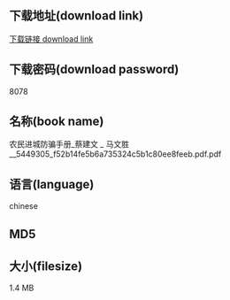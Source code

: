 ## 下载地址(download link)
[下载链接 download link](https://voluble-croquembouche-d321dc.netlify.app/?s=%E5%86%9C%E6%B0%91%E8%BF%9B%E5%9F%8E%E9%98%B2%E9%AA%97%E6%89%8B%E5%86%8C_%E8%94%A1%E5%BB%BA%E6%96%87+_+%E9%A9%AC%E6%96%87%E8%83%9C__5449305_f52b14fe5b6a735324c5b1c80ee8feeb.pdf)

## 下载密码(download password)
8078

## 名称(book name)
农民进城防骗手册_蔡建文 _ 马文胜__5449305_f52b14fe5b6a735324c5b1c80ee8feeb.pdf.pdf

## 语言(language)
chinese

## MD5


## 大小(filesize)
1.4 MB
